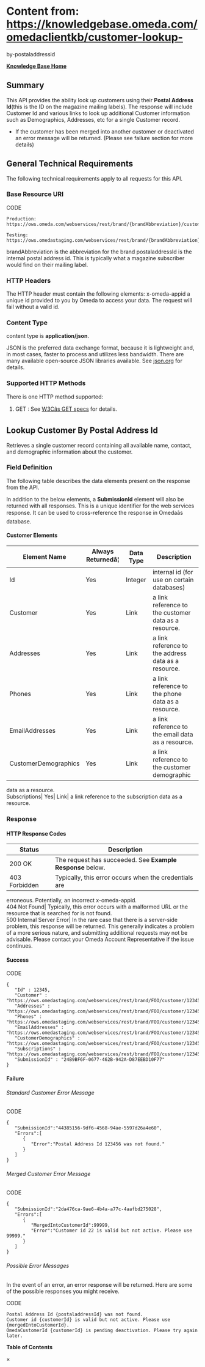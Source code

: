 # Content from: https://knowledgebase.omeda.com/omedaclientkb/customer-lookup-
by-postaladdressid

[**Knowledge Base Home**](../omedaclientkb/)

## Summary

This API provides the ability look up customers using their **Postal Address
Id**(this is the ID on the magazine mailing labels). The response will include
Customer Id and various links to look up additional Customer information such
as Demographics, Addresses, etc for a single Customer record.

  * If the customer has been merged into another customer or deactivated an error message will be returned. (Please see failure section for more details)

## General Technical Requirements

The following technical requirements apply to all requests for this API.

### Base Resource URI

CODE

    
    
    Production: https://ows.omeda.com/webservices/rest/brand/{brandAbbreviation}/customer/{postaladdressId}/postaladdressid/*
    
    Testing:    https://ows.omedastaging.com/webservices/rest/brand/{brandAbbreviation}/customer/{postaladdressId}/postaladdressid/*
    

brandAbbreviation is the abbreviation for the brand postaladdressId is the
internal postal address id. This is typically what a magazine subscriber would
find on their mailing label.

### HTTP Headers

The HTTP header must contain the following elements: x-omeda-appid a unique id
provided to you by Omeda to access your data. The request will fail without a
valid id.

### Content Type

content type is **application/json**.

JSON is the preferred data exchange format, because it is lightweight and, in
most cases, faster to process and utilizes less bandwidth. There are many
available open-source JSON libraries available. See
[json.org](http://www.json.org/) for details.

### Supported HTTP Methods

There is one HTTP method supported:

  1. GET : See [W3Câs GET specs](http://www.w3.org/Protocols/rfc2616/rfc2616-sec9.html#sec9.3) for details.

## Lookup Customer By Postal Address Id

Retrieves a single customer record containing all available name, contact, and
demographic information about the customer.

### Field Definition

The following table describes the data elements present on the response from
the API.

In addition to the below elements, a **SubmissionId** element will also be
returned with all responses. This is a unique identifier for the web services
response. It can be used to cross-reference the response in Omedaâs
database.

#### Customer Elements

Element Name| Always Returnedâ¦| Data Type| Description  
---|---|---|---  
Id| Yes| Integer| internal id (for use on certain databases)  
Customer| Yes| Link| a link reference to the customer data as a resource.  
Addresses| Yes| Link| a link reference to the address data as a resource.  
Phones| Yes| Link| a link reference to the phone data as a resource.  
EmailAddresses| Yes| Link| a link reference to the email data as a resource.  
CustomerDemographics| Yes| Link| a link reference to the customer demographic
data as a resource.  
Subscriptions| Yes| Link| a link reference to the subscription data as a
resource.  
  
### Response

#### HTTP Response Codes

Status| Description  
---|---  
200 OK| The request has succeeded. See **Example Response** below.  
403 Forbidden| Typically, this error occurs when the credentials are
erroneous. Potentially, an incorrect x-omeda-appid.  
404 Not Found| Typically, this error occurs with a malformed URL or the
resource that is searched for is not found.  
500 Internal Server Error| In the rare case that there is a server-side
problem, this response will be returned. This generally indicates a problem of
a more serious nature, and submitting additional requests may not be
advisable. Please contact your Omeda Account Representative if the issue
continues.  
  
#### Success

CODE

    
    
    {
       "Id" : 12345,
       "Customer" : "https://ows.omedastaging.com/webservices/rest/brand/FOO/customer/12345/*",  
       "Addresses" : "https://ows.omedastaging.com/webservices/rest/brand/FOO/customer/12345/address/*",  
       "Phones" : "https://ows.omedastaging.com/webservices/rest/brand/FOO/customer/12345/phone/*",
       "EmailAddresses" : "https://ows.omedastaging.com/webservices/rest/brand/FOO/customer/12345/email/*",
       "CustomerDemographics" : "https://ows.omedastaging.com/webservices/rest/brand/FOO/customer/12345/demographic/*",
       "Subscriptions" : "https://ows.omedastaging.com/webservices/rest/brand/FOO/customer/12345/subscription/*",
       "SubmissionId" : "24B9BF6F-0677-462B-942A-D87EEBD10F77"
    }
    

#### Failure

###### Standard Customer Error Message

CODE

    
    
    {
       "SubmissionId":"44385156-9df6-4568-94ae-5597d26a4e60",
       "Errors":[
          {
             "Error":"Postal Address Id 123456 was not found."
          }
       ]
    }
    

###### Merged Customer Error Message

CODE

    
    
    {
       "SubmissionId":"2da476ca-9ae6-4b4a-a77c-4aafbd275028",
       "Errors":[
          {
             "MergedIntoCustomerId":99999,
             "Error":"Customer id 22 is valid but not active. Please use 99999."
          }
       ]
    }
    

###### Possible Error Messages

In the event of an error, an error response will be returned. Here are some of
the possible responses you might receive.

CODE

    
    
    Postal Address Id {postaladdressId} was not found.
    Customer id {customerId} is valid but not active. Please use {mergedIntoCustomerId}.
    OmedaCustomerId {customerId} is pending deactivation. Please try again later.

**Table of Contents**

×

